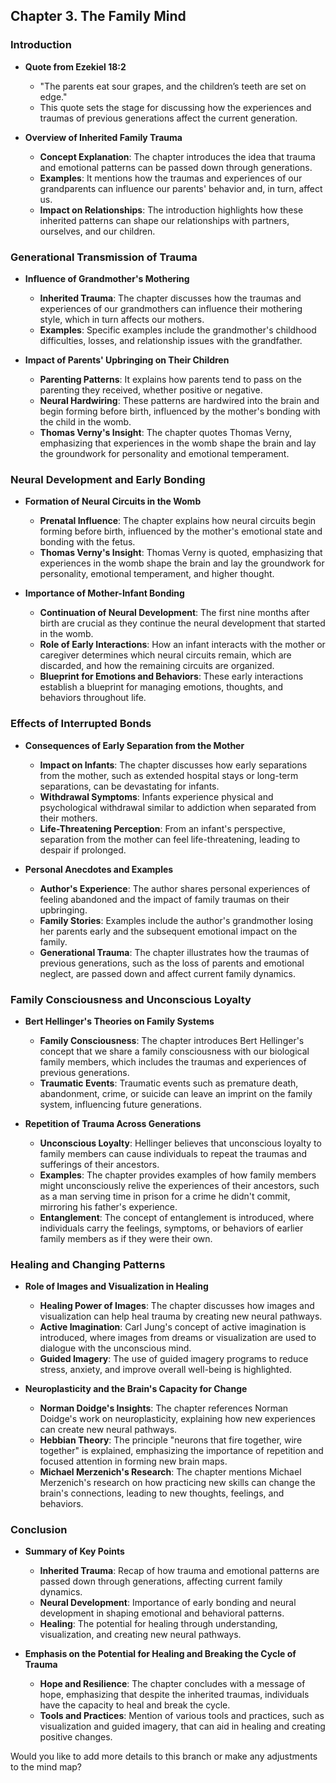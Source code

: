 ## Chapter 3. The Family Mind
### Introduction

- **Quote from Ezekiel 18:2**
    
    - "The parents eat sour grapes, and the children’s teeth are set on edge."
    - This quote sets the stage for discussing how the experiences and traumas of previous generations affect the current generation.
- **Overview of Inherited Family Trauma**
    
    - **Concept Explanation**: The chapter introduces the idea that trauma and emotional patterns can be passed down through generations.
    - **Examples**: It mentions how the traumas and experiences of our grandparents can influence our parents' behavior and, in turn, affect us.
    - **Impact on Relationships**: The introduction highlights how these inherited patterns can shape our relationships with partners, ourselves, and our children.

### Generational Transmission of Trauma

- **Influence of Grandmother's Mothering**
    
    - **Inherited Trauma**: The chapter discusses how the traumas and experiences of our grandmothers can influence their mothering style, which in turn affects our mothers.
    - **Examples**: Specific examples include the grandmother's childhood difficulties, losses, and relationship issues with the grandfather.
- **Impact of Parents' Upbringing on Their Children**
    
    - **Parenting Patterns**: It explains how parents tend to pass on the parenting they received, whether positive or negative.
    - **Neural Hardwiring**: These patterns are hardwired into the brain and begin forming before birth, influenced by the mother's bonding with the child in the womb.
    - **Thomas Verny's Insight**: The chapter quotes Thomas Verny, emphasizing that experiences in the womb shape the brain and lay the groundwork for personality and emotional temperament.


### Neural Development and Early Bonding

- **Formation of Neural Circuits in the Womb**
    
    - **Prenatal Influence**: The chapter explains how neural circuits begin forming before birth, influenced by the mother's emotional state and bonding with the fetus.
    - **Thomas Verny's Insight**: Thomas Verny is quoted, emphasizing that experiences in the womb shape the brain and lay the groundwork for personality, emotional temperament, and higher thought.
- **Importance of Mother-Infant Bonding**
    
    - **Continuation of Neural Development**: The first nine months after birth are crucial as they continue the neural development that started in the womb.
    - **Role of Early Interactions**: How an infant interacts with the mother or caregiver determines which neural circuits remain, which are discarded, and how the remaining circuits are organized.
    - **Blueprint for Emotions and Behaviors**: These early interactions establish a blueprint for managing emotions, thoughts, and behaviors throughout life.




### Effects of Interrupted Bonds

- **Consequences of Early Separation from the Mother**
    
    - **Impact on Infants**: The chapter discusses how early separations from the mother, such as extended hospital stays or long-term separations, can be devastating for infants.
    - **Withdrawal Symptoms**: Infants experience physical and psychological withdrawal similar to addiction when separated from their mothers.
    - **Life-Threatening Perception**: From an infant's perspective, separation from the mother can feel life-threatening, leading to despair if prolonged.
- **Personal Anecdotes and Examples**
    
    - **Author's Experience**: The author shares personal experiences of feeling abandoned and the impact of family traumas on their upbringing.
    - **Family Stories**: Examples include the author's grandmother losing her parents early and the subsequent emotional impact on the family.
    - **Generational Trauma**: The chapter illustrates how the traumas of previous generations, such as the loss of parents and emotional neglect, are passed down and affect current family dynamics.

### Family Consciousness and Unconscious Loyalty

- **Bert Hellinger's Theories on Family Systems**
    
    - **Family Consciousness**: The chapter introduces Bert Hellinger's concept that we share a family consciousness with our biological family members, which includes the traumas and experiences of previous generations.
    - **Traumatic Events**: Traumatic events such as premature death, abandonment, crime, or suicide can leave an imprint on the family system, influencing future generations.
- **Repetition of Trauma Across Generations**
    
    - **Unconscious Loyalty**: Hellinger believes that unconscious loyalty to family members can cause individuals to repeat the traumas and sufferings of their ancestors.
    - **Examples**: The chapter provides examples of how family members might unconsciously relive the experiences of their ancestors, such as a man serving time in prison for a crime he didn't commit, mirroring his father's experience.
    - **Entanglement**: The concept of entanglement is introduced, where individuals carry the feelings, symptoms, or behaviors of earlier family members as if they were their own.



### Healing and Changing Patterns

- **Role of Images and Visualization in Healing**
    
    - **Healing Power of Images**: The chapter discusses how images and visualization can help heal trauma by creating new neural pathways.
    - **Active Imagination**: Carl Jung's concept of active imagination is introduced, where images from dreams or visualization are used to dialogue with the unconscious mind.
    - **Guided Imagery**: The use of guided imagery programs to reduce stress, anxiety, and improve overall well-being is highlighted.
- **Neuroplasticity and the Brain's Capacity for Change**
    
    - **Norman Doidge's Insights**: The chapter references Norman Doidge's work on neuroplasticity, explaining how new experiences can create new neural pathways.
    - **Hebbian Theory**: The principle "neurons that fire together, wire together" is explained, emphasizing the importance of repetition and focused attention in forming new brain maps.
    - **Michael Merzenich's Research**: The chapter mentions Michael Merzenich's research on how practicing new skills can change the brain's connections, leading to new thoughts, feelings, and behaviors.

### Conclusion

- **Summary of Key Points**
    
    - **Inherited Trauma**: Recap of how trauma and emotional patterns are passed down through generations, affecting current family dynamics.
    - **Neural Development**: Importance of early bonding and neural development in shaping emotional and behavioral patterns.
    - **Healing**: The potential for healing through understanding, visualization, and creating new neural pathways.
- **Emphasis on the Potential for Healing and Breaking the Cycle of Trauma**
    
    - **Hope and Resilience**: The chapter concludes with a message of hope, emphasizing that despite the inherited traumas, individuals have the capacity to heal and break the cycle.
    - **Tools and Practices**: Mention of various tools and practices, such as visualization and guided imagery, that can aid in healing and creating positive changes.

Would you like to add more details to this branch or make any adjustments to the mind map?